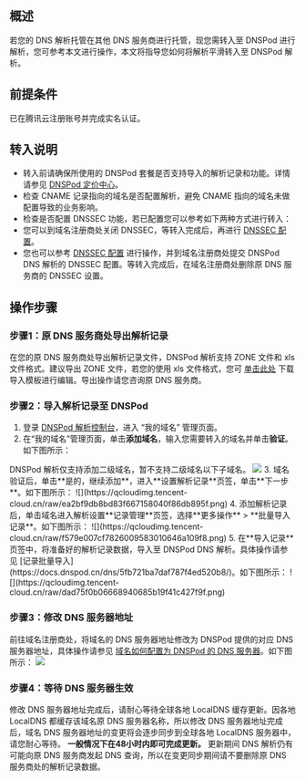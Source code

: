 ## 概述
若您的 DNS 解析托管在其他 DNS 服务商进行托管，现您需转入至 DNSPod 进行解析，您可参考本文进行操作，本文将指导您如何将解析平滑转入至 DNSPod 解析。

## 前提条件
已在腾讯云注册账号并完成实名认证。


## 转入说明
- 转入前请确保所使用的 DNSPod 套餐是否支持导入的解析记录和功能。详情请参见 [DNSPod 定价中心](https://price.dnspod.cn/dns)。
- 检查 CNAME 记录指向的域名是否配置解析，避免 CNAME 指向的域名未做配置导致的业务影响。
- 检查是否配置 DNSSEC 功能，若已配置您可以参考如下两种方式进行转入：
 - 您可以到域名注册商处关闭 DNSSEC，等转入完成后，再进行 [DNSSEC 配置](https://docs.dnspod.cn/dns/6009640b513c2e7dff9be4fa/)。
 - 您也可以参考 [DNSSEC 配置](https://docs.dnspod.cn/dns/6009640b513c2e7dff9be4fa/) 进行操作，并到域名注册商处提交 DNSPod DNS 解析的 DNSSEC 配置。等转入完成后，在域名注册商处删除原 DNS 服务商的 DNSSEC 设置。

## 操作步骤
### 步骤1：原 DNS 服务商处导出解析记录
在您的原 DNS 服务商处导出解析记录文件，DNSPod 解析支持 ZONE 文件和 xls 文件格式。建议导出 ZONE 文件，若您的使用 xls 文件格式，您可 [单击此处](https://newdnspod-public-1252120672.cos.ap-guangzhou.myqcloud.com/domain-example.com.zip) 下载导入模板进行编辑。导出操作请您咨询原 DNS 服务商。

### 步骤2：导入解析记录至 DNSPod
1. 登录 [DNSPod 解析控制台](https://console.dnspod.cn/dns/list)，进入 “我的域名” 管理页面。
2. 在“我的域名”管理页面，单击**添加域名**，输入您需要转入的域名并单击**验证**。如下图所示：
<dx-alert infotype="explain" title="">
DNSPod 解析仅支持添加二级域名，暂不支持二级域名以下子域名。
</dx-alert>
<img src="https://qcloudimg.tencent-cloud.cn/raw/fad1648cee45ef98f4e44d5f84ae2259.png"/>
3. 域名验证后，单击**是的，继续添加**，进入**设置解析记录**页签，单击**下一步**。如下图所示：
![](https://qcloudimg.tencent-cloud.cn/raw/ea2bf9db8bd83f667158040f86db895f.png)
4. 添加解析记录后，单击域名进入解析设置**记录管理**页签，选择**更多操作** > **批量导入记录**。如下图所示：
![](https://qcloudimg.tencent-cloud.cn/raw/f579e007cf7826009583010646a109f8.png)
5. 在**导入记录**页签中，将准备好的解析记录数据，导入至 DNSPod DNS 解析。具体操作请参见 [记录批量导入](https://docs.dnspod.cn/dns/5fb721ba7daf787f4ed520b8/)。如下图所示：
![](https://qcloudimg.tencent-cloud.cn/raw/dad75f0b06668940685b19f41c427f9f.png)


### 步骤3：修改 DNS 服务器地址
前往域名注册商处，将域名的 DNS 服务器地址修改为 DNSPod 提供的对应 DNS 服务器地址，具体操作请参见 [域名如何配置为 DNSPod 的 DNS 服务器](https://docs.dnspod.cn/dns/6037215cb9640b6a785aa2f4/)。如下图所示：
![](https://main.qcloudimg.com/raw/b011fa69f3e8caffaa924742e51dd4ac.png)

### 步骤4：等待 DNS 服务器生效

修改 DNS 服务器地址完成后，请耐心等待全球各地 LocalDNS 缓存更新。因各地 LocalDNS 都缓存该域名原 DNS 服务器名称，所以修改 DNS 服务器地址完成后，域名 DNS 服务器地址的变更将会逐步同步到全球各地 LocalDNS 服务器中，请您耐心等待。
**一般情况下在48小时内即可完成更新。**
<dx-alert infotype="notice" title="">
更新期间 DNS 解析仍有可能向原 DNS 服务商发起 DNS 查询，所以在变更同步期间请不要删除原 DNS 服务商处的解析记录数据。
</dx-alert>





